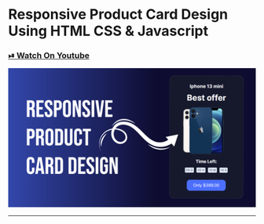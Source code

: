 # Responsive Product Card Design Using HTML CSS & Javascript

### [⏯ Watch On Youtube](https://)

![thumbnail](thumbnail.png)

----------
